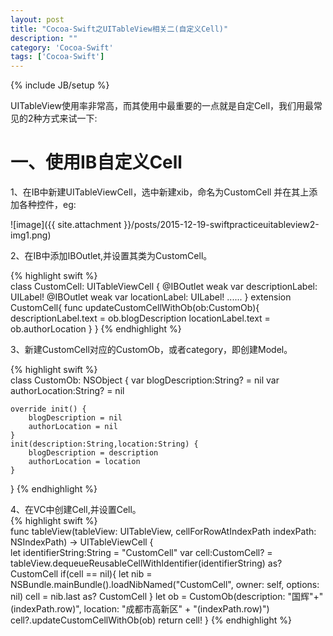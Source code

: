 ```yaml
---
layout: post
title: "Cocoa-Swift之UITableView相关二(自定义Cell)"
description: ""
category: 'Cocoa-Swift'
tags: ['Cocoa-Swift']
---
```

{% include JB/setup %}

UITableView使用率非常高，而其使用中最重要的一点就是自定Cell，我们用最常见的2种方式来试一下: 

<!--more-->

# 一、使用IB自定义Cell   
1、在IB中新建UITableViewCell，选中新建xib，命名为CustomCell 并在其上添加各种控件，eg: 

![image]({{ site.attachment }}/posts/2015-12-19-swiftpracticeuitableview2-img1.png)

2、在IB中添加IBOutlet,并设置其类为CustomCell。

{% highlight swift %}   
class CustomCell: UITableViewCell {
    @IBOutlet weak var descriptionLabel: UILabel!
    @IBOutlet weak var locationLabel: UILabel!
    ......
}
extension CustomCell{
    func updateCustomCellWithOb(ob:CustomOb){
        descriptionLabel.text = ob.blogDescription
        locationLabel.text = ob.authorLocation
    }
}
{% endhighlight %}   

3、新建CustomCell对应的CustomOb，或者category，即创建Model。

{% highlight swift %}   
class CustomOb: NSObject {
    var blogDescription:String? = nil
    var authorLocation:String? = nil
    
    override init() {
        blogDescription = nil
        authorLocation = nil
    }
    init(description:String,location:String) {
        blogDescription = description
        authorLocation = location
    }
}
{% endhighlight %}   


4、在VC中创建Cell,并设置Cell。  
{% highlight swift %}   
func tableView(tableView: UITableView, cellForRowAtIndexPath indexPath: NSIndexPath) -> UITableViewCell {        
    let identifierString:String = "CustomCell"
    var cell:CustomCell? = tableView.dequeueReusableCellWithIdentifier(identifierString) as? CustomCell
    if(cell == nil){
        let nib = NSBundle.mainBundle().loadNibNamed("CustomCell", owner: self, options: nil)
        cell = nib.last as? CustomCell
    }
    let ob = CustomOb(description: "国辉"+"\(indexPath.row)", location: "成都市高新区" + "\(indexPath.row)")
    cell?.updateCustomCellWithOb(ob)
    return cell!
}
{% endhighlight %}   







